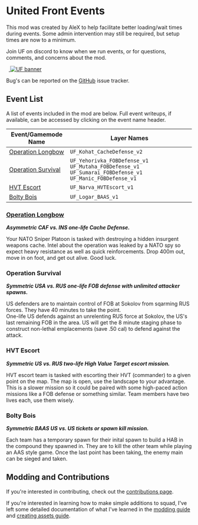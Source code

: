 # United Front Events

This mod was created by AleX to help facilitate better loading/wait times during events. Some admin intervention may still be required, but setup times are now to a minimum.

Join UF on discord to know when we run events, or for questions, comments, and concerns about the mod.

 <a href="https://discord.gg/theunitedfront">
  ![UF banner](https://media.discordapp.net/attachments/575709050130661408/919516381043634176/927665AA-539B-4297-B507-7852DADD05C8.gif)
</a>

Bug's can be reported on the [GitHub](https://github.com/alexgibbs606/UnitedFrontEvents) issue tracker.

## Event List

A list of events included in the mod are below. Full event writeups, if available, can be accessed by clicking on the event name header.

| Event/Gamemode Name | Layer Names |
|-|-|
| [Operation Longbow](#operation-condor) | `UF_Kohat_CacheDefense_v2` |
| [Operation Survival](#operation-survival) | `UF_Yehorivka_FOBDefense_v1` `UF_Mutaha_FOBDefense_v1` `UF_Sumarai_FOBDefense_v1` `UF_Manic_FOBDefense_v1` |
| [HVT Escort](#hvt-escort) | `UF_Narva_HVTEscort_v1` |
| [Bolty Bois](#bolty-bois) | `UF_Logar_BAAS_v1` |


### [Operation Longbow](https://docs.google.com/document/d/1CVyPtZjW3r3GyhZs1tDADObci9r0GJn8m44u40QcMZo/edit?usp=sharing)

***Asymmetric CAF vs. INS one-life Cache Defense.***

Your NATO Sniper Platoon is tasked with destroying a hidden insurgent weapons cache. Intel about the operation was leaked by a NATO spy so expect heavy resistance as well as quick reinforcements. Drop 400m out, move in on foot, and get out alive. Good luck.

### Operation Survival

***Symmetric USA vs. RUS one-life FOB defense with unlimited attacker spawns.***

US defenders are to maintain control of FOB at Sokolov from sqarming RUS forces. They have 40 minutes to take the point.  
One-life US defends against an unrelenting RUS force at Sokolov, the US's last remaining FOB in the area. US will get the 8 minute staging phase to construct non-lethal emplacements (save .50 cal) to defend against the attack.

### HVT Escort

***Symmetric US vs. RUS two-life High Value Target escort mission.***

HVT escort team is tasked with escorting their HVT (commander) to a given point on the map. The map is open, use the landscape to your advantage. This is a slower mission so it could be paired with some high-paced action missions like a FOB defense or something similar. Team members have two lives each, use them wisely.

### Bolty Bois

***Symmetric BAAS US vs. US tickets or spawn kill mission.***

Each team has a temporary spawn for their inital spawn to build a HAB in the compound they spawned in. They are to kill the other team while playing an AAS style game. Once the last point has been taking, the enemy main can be sieged and taken.

## Modding and Contributions

If you're interested in contributing, check out the [contributions page](docs/readme.md).

If you're interested in learning how to make simple additions to squad, I've left some detailed documentation of what I've learned in the [modding guide](docs/moddingGuide.md) and [creating assets guide](docs/creatingAssets.md).